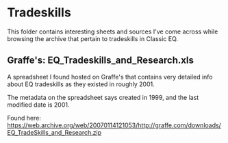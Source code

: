 # Tradeskills

This folder contains interesting sheets and sources I've come across while browsing the archive that pertain to tradeskills in Classic EQ.

## Graffe's: EQ_Tradeskills_and_Research.xls

A spreadsheet I found hosted on Graffe's that contains very detailed info about EQ tradeskills as they existed in roughly 2001. 

The metadata on the spreadsheet says created in 1999, and the last modified date is 2001.

Found here: 
https://web.archive.org/web/20070114121053/http://graffe.com/downloads/EQ_TradeSkills_and_Research.zip

